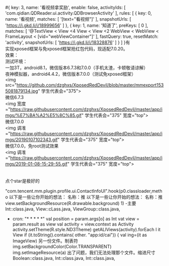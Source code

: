 #{
  key: 3,
  name: '看视频拿奖励',
  enable: false,
  activityIds: [
    'com.qidian.QDReader.ui.activity.QDBrowserActivity'
  ],
  rules: [
    {
      key: 0,
      name: '看视频',
      matches: [
        '[text="看视频"]'
      ],
      snapshotUrls: [
        'https://i.gkd.li/i/18999656'
      ]
    },
    {
      key: 1,
      name: '知道了',
      preKeys: [
        0
      ],
      matches: [
        '@TextView < View <4 View < View <2 WebView < WebView < FrameLayout < [vid="webViewContainer"]'
      ],
      fastQuery: true,
      resetMatch: 'activity',
      snapshotUrls: [
        'https://i.gkd.li/i/18328876'
      ]
    }
  ]
}有
<Br/>实现xposed框架与免xposed框架抢红包代码，现适配7.0.20。
<Br/>效果：
<Br/>测试环境：
<Br/>一加3T，android8.1，微信版本6.7.3和7.0.0（手机太渣，卡顿敬请谅解）
<Br/>夜神模拟器，android4.4.2，微信版本7.0.0（测试免xposed框架）
<Br/>
 <img src="https://github.com/dzghxs/XposedRedDevil/blob/master/mmexport1535081879134.jpg" 学生代表会="375">
 <Br/>
 <span>微信6.7.3</span>
 <Br/>
 <img 宽度="https://raw.githubusercontent.com/dzghxs/XposedRedDevil/master/app/imgs/%E7%BA%A2%E5%8C%85.gif" 学生代表会="375" 宽度="top">
 <Br/>
 <span>微信7.0.0</span>
 <Br/>
 <img 调准="https://raw.githubusercontent.com/dzghxs/XposedRedDevil/master/app/imgs/20190107102343.gif" 学生代表会="375" 宽度="top">
 <Br/>
 <span>微信7.0.0，免root测试效果</span>
 <Br/>
 <img 调准="https://raw.githubusercontent.com/dzghxs/XposedRedDevil/master/app/imgs/2019-01-08-15-29-55.gif" 学生代表会="375" 宽度="top">
<Br/>
<Br/>
<Br/>点个star是极好的
<!--
哟

a（文本[999]）
FrameLayout：：class.java.hook方法名：[onLayout]

on:
  workflow_dispatch:
  push:
    branches:
再试一次是一个特殊的存储库
  schedule:
有将出现在您的个人资料！

jobs:
  build:
GIF、JPEG、JPG、MOV、MP4、PNG、SVG或 WEBM
    
    permissions:
我们不支持这种文件类型。面包屑
 
    steps:
再试一次在
      with:
GIF，JPEG，JPG，MOV，MP4，PNG，SVG或 WEBM
 
此文件为空。提交更改。
再试一次编辑
使用一个不空的文件。预演
这个文件是隐藏的。缩进模式
再试一次空
另一份文件。制表符
 
出了问题，我们无法处理那个文件。缩进尺寸
abc def ghi jkl mno pqr stu
- 🔭 I’m currently working on ...
- 🌱 I’m currently learning ...
- 👯 I’m looking to collaborate on ...
- 🤔 I’m looking for help with ...
- 💬 Ask me about ...
- 📫 How to reach me: ...
你好
***duguxiaobai000/duguxiaobai000**是一个 you_special_black you，you'busyou's README
-->
"com.tencent.mm.plugin.profile.ui.ContactInfoUI".hook(p0.classloader,metho
以下是一些让你开始的想法：
名称：推
以下是一些让你开始的想法：
名称：推
view.setBackgroundResource(R.drawable.background)
1)
-主要
Int::class.java,
View::cLass.java,
ViewGroup::class.java,
- cron: "* * * * *"
val position = param.args[o] as Int
vat view = param.result as view
val activity = view.context as Activity
activity.setTheme(R.style.ND3Theme)
getALlViews(activity).forEach I it View
if (it.toString().contains( other. "app:id/cai")) {
val ing=(it as ImageView)
另一份文件。制表符
img.setBackgroundColor(Color.TRANSPARENT)
img.setImageResource(a)
出了问题，我们无法处理那个文件。缩进尺寸
Boolean::class.java,
Int::class.java,
Int::class.java,
